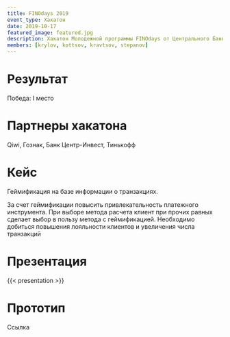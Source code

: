 ```yaml
---
title: FINOdays 2019
event_type: Хакатон
date: 2019-10-17
featured_image: featured.jpg
description: Хакатон Молодежной программы FINOdays от Центрального Банка РФ, проходивший в рамках Форума инновационных финансовых технологий FINOPOLIS 2019
members: [krylov, kottsov, kravtsov, stepanov]
---
```


# Результат

Победа: I место

# Партнеры хакатона

Qiwi, Гознак, Банк Центр-Инвест, Тинькофф

# Кейс

Геймификация на базе информации о транзакциях.

За счет геймификации повысить привлекательность платежного инструмента. При выборе метода расчета клиент при прочих равных сделает выбор в пользу метода с геймификацией. Необходимо добиться повышения лояльности клиентов и увеличения числа транзакций

# Презентация

{{< presentation >}}

# Прототип

Ссылка